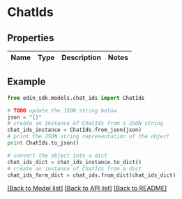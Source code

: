 # ChatIds


## Properties

Name | Type | Description | Notes
------------ | ------------- | ------------- | -------------

## Example

```python
from odin_sdk.models.chat_ids import ChatIds

# TODO update the JSON string below
json = "{}"
# create an instance of ChatIds from a JSON string
chat_ids_instance = ChatIds.from_json(json)
# print the JSON string representation of the object
print ChatIds.to_json()

# convert the object into a dict
chat_ids_dict = chat_ids_instance.to_dict()
# create an instance of ChatIds from a dict
chat_ids_form_dict = chat_ids.from_dict(chat_ids_dict)
```
[[Back to Model list]](../README.md#documentation-for-models) [[Back to API list]](../README.md#documentation-for-api-endpoints) [[Back to README]](../README.md)


